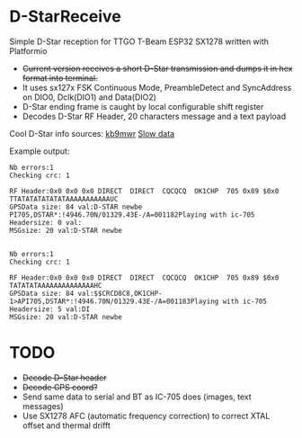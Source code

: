 # D-StarReceive
Simple D-Star reception for TTGO T-Beam ESP32 SX1278 written with Platformio

* <del> Current version receives a short D-Star transmission and dumps it in hex format into terminal.
* It uses sx127x FSK Continuous Mode, PreambleDetect and SyncAddress on DIO0, Dclk(DIO1) and Data(DIO2)
* D-Star ending frame is caught by local configurable shift register
* Decodes D-Star RF Header, 20 characters message and a text payload

Cool D-Star info sources:
[kb9mwr](https://www.qsl.net/kb9mwr/projects/dv/dstar/)
[Slow data](https://www.qsl.net/kb9mwr/projects/dv/dstar/Slow%20Data.pdf)


Example output:
```
Nb errors:1
Checking crc: 1

RF Header:0x0 0x0 0x0 DIRECT  DIRECT  CQCQCQ  OK1CHP  705 0x89 $0x0 
TTATATATATATATAAAAAAAAAAAUC
GPSData size: 84 val:D-STAR newbe        PI705,DSTAR*:!4946.70N/01329.43E-/A=001182Playing with ic-705
Headersize: 0 val:
MSGsize: 20 val:D-STAR newbe        


Nb errors:1
Checking crc: 1

RF Header:0x0 0x0 0x0 DIRECT  DIRECT  CQCQCQ  OK1CHP  705 0x89 $0x0 
TATATATAAAAAAAAAAAAAAHC
GPSData size: 84 val:$$CRCD8C8,OK1CHP-1>API705,DSTAR*:!4946.70N/01329.43E-/A=001183Playing with ic-705
Headersize: 5 val:DI
MSGsize: 20 val:D-STAR newbe
```

# TODO
* <del> Decode D-Star header
* <del> Decode GPS coord?
* Send same data to serial and BT as IC-705 does (images, text messages)
* Use SX1278 AFC (automatic frequency correction) to correct XTAL offset and thermal drifft
